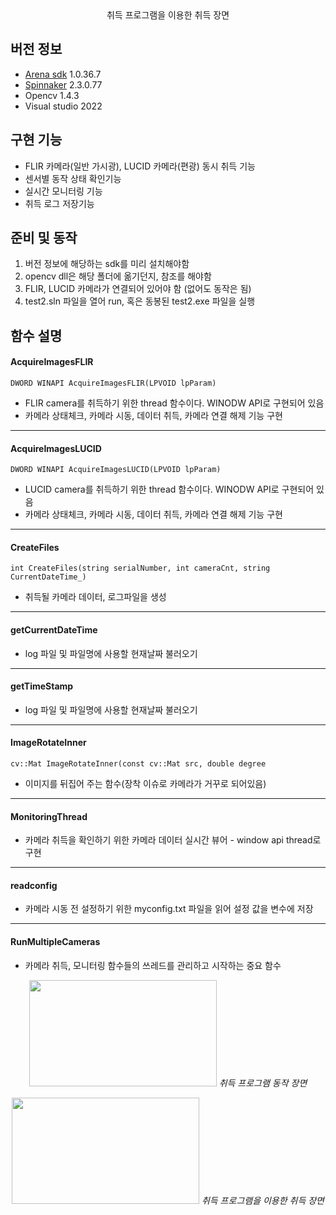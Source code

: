 <center>취득 프로그램을 이용한 취득 장면</center>

## 버전 정보 
- [Arena sdk](https://thinklucid.com/downloads-hub/) 1.0.36.7  
- [Spinnaker](https://www.flirkorea.com/products/spinnaker-sdk/?vertical=machine+vision&segment=iis) 2.3.0.77  
- Opencv 1.4.3  
- Visual studio 2022  

## 구현 기능
 - FLIR 카메라(일반 가시광), LUCID 카메라(편광) 동시 취득 기능
 - 센서별 동작 상태 확인기능
 - 실시간 모니터링 기능
 - 취득 로그 저장기능

## 준비 및 동작
 1. 버전 정보에 해당하는 sdk를 미리 설치해야함  
 2. opencv dll은 해당 폴더에 옮기던지, 참조를 해야함  
 3. FLIR, LUCID 카메라가 연결되어 있어야 함 (없어도 동작은 됨)
 4. test2.sln 파일을 열어 run, 혹은 동봉된 test2.exe 파일을 실행

## 함수 설명

#### AcquireImagesFLIR  

```DWORD WINAPI AcquireImagesFLIR(LPVOID lpParam)```
 - FLIR camera를 취득하기 위한 thread 함수이다. WINODW API로 구현되어 있음
 - 카메라 상태체크, 카메라 시동, 데이터 취득, 카메라 연결 해제 기능 구현
 ***
#### AcquireImagesLUCID  
```DWORD WINAPI AcquireImagesLUCID(LPVOID lpParam)```
 - LUCID camera를 취득하기 위한 thread 함수이다. WINODW API로 구현되어 있음
 - 카메라 상태체크, 카메라 시동, 데이터 취득, 카메라 연결 해제 기능 구현
 ***
#### CreateFiles  
```int CreateFiles(string serialNumber, int cameraCnt, string CurrentDateTime_)```
 - 취득될 카메라 데이터, 로그파일을 생성
 ***
#### getCurrentDateTime 
 - log 파일 및 파일명에 사용할 현재날짜 불러오기
 *** 
#### getTimeStamp  
 - log 파일 및 파일명에 사용할 현재날짜 불러오기
 ***
#### ImageRotateInner  
```cv::Mat ImageRotateInner(const cv::Mat src, double degree```
 - 이미지를 뒤집어 주는 함수(장착 이슈로 카메라가 거꾸로 되어있음)
  ***
#### MonitoringThread 
 - 카메라 취득을 확인하기 위한 카메라 데이터 실시간 뷰어   - window api thread로 구현
 ***
#### readconfig  
 - 카메라 시동 전 설정하기 위한 myconfig.txt 파일을 읽어 설정 값을 변수에 저장
 ***
#### RunMultipleCameras  
 - 카메라 취득, 모니터링 함수들의 쓰레드를 관리하고 시작하는 중요 함수  
  
<p align="center">
	<img src="https://github.com/lucas-korea/FLIR_LUCID_acquire/assets/57425658/6578ca78-78d5-4024-9487-01b426f041db"  width="300" height="170">
	<em>취득 프로그램 동작 장면</em>
<p>

<p align="center">
	<img src="https://github.com/lucas-korea/FLIR_LUCID_acquire/assets/57425658/2bf5a78e-8b37-44ab-87b9-e36c3297f125"  width="300" height="170">
	<em>취득 프로그램을 이용한 취득 장면</em>
<p>
